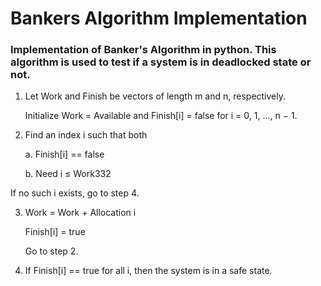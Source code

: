# Bankers Algorithm Implementation
### Implementation of Banker's Algorithm in python. This algorithm is used to test if a system is in deadlocked state or not.
1. Let Work and Finish be vectors of length m and n, respectively. 

   Initialize Work = Available and Finish[i] = false for i = 0, 1, ..., n − 1.
   
2. Find an index i such that both

      a. Finish[i] == false
      
      b. Need i ≤ Work332
  
If no such i exists, go to step 4.

3. Work = Work + Allocation i

   Finish[i] = true
   
   Go to step 2.
   
4. If Finish[i] == true for all i, then the system is in a safe state.
